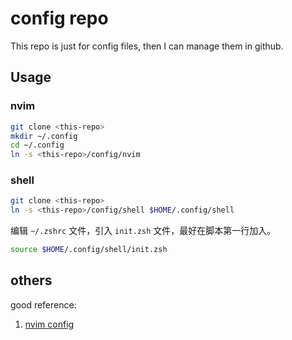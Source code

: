 # config repo

This repo is just for config files, then I can manage them in github.

## Usage

### nvim

```bash
git clone <this-repo>
mkdir ~/.config
cd ~/.config
ln -s <this-repo>/config/nvim
```

### shell

```zsh
git clone <this-repo>
ln -s <this-repo>/config/shell $HOME/.config/shell
```

编辑 `~/.zshrc` 文件，引入 `init.zsh` 文件，最好在脚本第一行加入。

``` zsh
source $HOME/.config/shell/init.zsh
```

## others

good reference:

1. [nvim config](https://github.com/brainfucksec/neovim-lua/tree/main/nvim)
